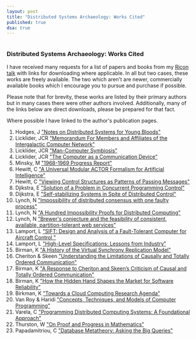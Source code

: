 ```yaml
---
layout: post
title: "Distributed Systems Archaeology: Works Cited"
published: true
dsa: true
---
```

# 
# 
### Distributed Systems Archaeology: Works Cited

I have received many requests for a list of papers and books from my [Ricon talk]("https://speakerdeck.com/mrb/distributed-systems-archaeology") with links for downloading where applicable. In all but two cases, these works are freely available. The two which aren't are newer, commercially available books which I encourage you to pursue and purchase if possible.

Please note that for brevity, these works are listed by their primary authors but in many cases there were other authors involved. Additionally, many of the links below are direct downloads, please be prepared for that fact.

Where possible I have linked to the author's publication pages.


1. Hodges, J ["Notes on Distributed Systems for Young Bloods"](http://www.somethingsimilar.com/2013/01/14/notes-on-distributed-systems-for-young-bloods/)
2. Licklider, JCR ["Memorandum For Members and Affiliates of the Intergalactic Computer Network"](http://www.dod.mil/pubs/foi/Science_and_Technology/DARPA/977.pdf)
3. Licklider, JCR ["Man-Computer Symbiosis"](http://memex.org/licklider.pdf)
4. Licklider, JCR ["The Computer as a Communication Device"](http://memex.org/licklider.pdf)
5.  Minsky, M ["1968-1969 Progress Report"](ftp://publications.ai.mit.edu/ai-publications/pdf/AIM-200.pdf)
6. Hewitt, C ["A Universal Modular ACTOR Formalism for Artificial Intelligence"](http://worrydream.com/refs/Hewitt-ActorModel.pdf)
7. Hewitt, C ["Viewing Control Structures as Patterns of Passing Messages"](ftp://publications.ai.mit.edu/ai-publications/pdf/AIM-410.pdf)
8. Djikstra, E ["Solution of a Problem in Concurrent Programming Control"](http://www.di.ens.fr/~pouzet/cours/systeme/bib/dijkstra.pdf)
9. Dijkstra, E ["Self-stabilizing Systems in Spite of Distributed Control" ](http://courses.csail.mit.edu/6.852/05/papers/p643-Dijkstra.pdf)
10. Lynch, N ["Impossibility of distributed consensus with one faulty process" ](http://groups.csail.mit.edu/tds/papers/Lynch/jacm85.pdf)
11. Lynch, N ["A Hundred Impossibility Proofs for Distributed Computing"](http://groups.csail.mit.edu/tds/papers/Lynch/MIT-LCS-TM-394.pdf)
12. Lynch, N ["Brewer's conjecture and the feasibility of consistent, available, partition-tolerant web services"](http://theory.lcs.mit.edu/tds/papers/Gilbert/Brewer6.ps)
13. Lamport, L ["SIFT: Design and Analysis of a Fault-Tolerant Computer for Aircraft Control "](http://research.microsoft.com/en-us/um/people/lamport/pubs/pubs.html#sift)
14. Lamport, L ["High-Level Specifications: Lessons from Industry"](http://research.microsoft.com/en-us/um/people/lamport/pubs/pubs.html#high-level)
15. Birman, K ["A History of the Virtual Synchrony Replication Model"](http://www.cs.cornell.edu/ken/history.pdf)
16. Cheriton & Skeen ["Understanding the Limitations of Causally and Totally Ordered Communication"](http://cs3.ist.unomaha.edu/~stanw/papers/93-catocs.pdf)
17. Birman, K ["A Response to Cheriton and Skeen’s Criticism of Causal and Totally Ordered Communication"](http://www.cs.princeton.edu/courses/archive/fall07/cos518/papers/catocs-limits-response.pdf)
18. Birman, K ["How the Hidden Hand Shapes the Market for Software Reliability"](http://www.cs.cornell.edu/projects/quicksilver/public_pdfs/marketfailure.pdf)
19. Birkman, K  ["Towards a Cloud Computing Research Agenda"](http://www.cs.cornell.edu/Projects/Quicksilver/public_pdfs/SIGACT2.pdf)
20. Van Roy & Haridi ["Concepts, Techniques, and Models of Computer Programming"](http://www.info.ucl.ac.be/~pvr/book.html)
21. Varela, C ["Programming Distributed Computing Systems: A Foundational Approach"](http://mitpress.mit.edu/books/programming-distributed-computing-systems)
20. Thurston, W ["On Proof and Progress in Mathematics"](http://arxiv.org/pdf/math/9404236v1)
21. Papadamitriou, C ["Database Metatheory: Asking the Big Queries"](http://www.cs.ubc.ca/~rap/teaching/504/2005/readings/database-metatheory.pdf)



